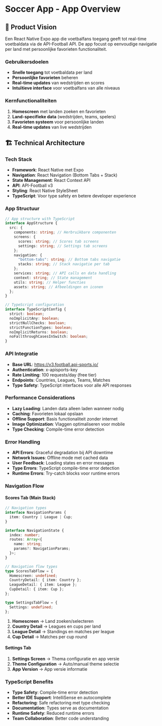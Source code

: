 # Soccer App - App Overview

## 🎯 Product Vision

Een React Native Expo app die voetbalfans toegang geeft tot real-time voetbaldata via de API-Football API. De app focust op eenvoudige navigatie per land met persoonlijke favorieten functionaliteit.

### Gebruikersdoelen

- **Snelle toegang** tot voetbaldata per land
- **Persoonlijke favorieten** beheren
- **Real-time updates** van wedstrijden en scores
- **Intuïtieve interface** voor voetbalfans van alle niveaus

### Kernfunctionaliteiten

1. **Homescreen** met landen zoeken en favorieten
2. **Land-specifieke data** (wedstrijden, teams, spelers)
3. **Favorieten systeem** voor persoonlijke landen
4. **Real-time updates** van live wedstrijden

## 🏗 Technical Architecture

### Tech Stack

- **Framework**: React Native met Expo
- **Navigation**: React Navigation (Bottom Tabs + Stack)
- **State Management**: React Context API
- **API**: API-Football v3
- **Styling**: React Native StyleSheet
- **TypeScript**: Voor type safety en betere developer experience

### App Structuur

```typescript
// App structure with TypeScript
interface AppStructure {
  src: {
    components: string; // Herbruikbare componenten
    screens: {
      scores: string; // Scores tab screens
      settings: string; // Settings tab screens
    };
    navigation: {
      "bottom-tabs": string; // Bottom tabs navigatie
      stacks: string; // Stack navigatie per tab
    };
    services: string; // API calls en data handling
    context: string; // State management
    utils: string; // Helper functies
    assets: string; // Afbeeldingen en iconen
  };
}

// TypeScript configuration
interface TypeScriptConfig {
  strict: boolean;
  noImplicitAny: boolean;
  strictNullChecks: boolean;
  strictFunctionTypes: boolean;
  noImplicitReturns: boolean;
  noFallthroughCasesInSwitch: boolean;
}
```

### API Integratie

- **Base URL**: https://v3.football.api-sports.io/
- **Authentication**: x-apisports-key
- **Rate Limiting**: 100 requests/day (free tier)
- **Endpoints**: Countries, Leagues, Teams, Matches
- **Type Safety**: TypeScript interfaces voor alle API responses

### Performance Considerations

- **Lazy Loading**: Landen data alleen laden wanneer nodig
- **Caching**: Favorieten lokaal opslaan
- **Offline Support**: Basis functionaliteit zonder internet
- **Image Optimization**: Vlaggen optimaliseren voor mobile
- **Type Checking**: Compile-time error detection

### Error Handling

- **API Errors**: Graceful degradation bij API downtime
- **Network Issues**: Offline mode met cached data
- **User Feedback**: Loading states en error messages
- **Type Errors**: TypeScript compile-time error detection
- **Runtime Errors**: Try-catch blocks voor runtime errors

### Navigation Flow

#### Scores Tab (Main Stack)

```typescript
// Navigation types
interface NavigationParams {
  item: Country | League | Cup;
}

interface NavigationState {
  index: number;
  routes: Array<{
    name: string;
    params?: NavigationParams;
  }>;
}

// Navigation flow types
type ScoresTabFlow = {
  Homescreen: undefined;
  CountryDetail: { item: Country };
  LeagueDetail: { item: League };
  CupDetail: { item: Cup };
};

type SettingsTabFlow = {
  Settings: undefined;
};
```

1. **Homescreen** → Land zoeken/selecteren
2. **Country Detail** → Leagues en cups per land
3. **League Detail** → Standings en matches per league
4. **Cup Detail** → Matches per cup round

#### Settings Tab

1. **Settings Screen** → Thema configuratie en app versie
2. **Theme Configuration** → Auto/manual theme selectie
3. **App Version** → App versie informatie

### TypeScript Benefits

- **Type Safety**: Compile-time error detection
- **Better IDE Support**: IntelliSense en autocomplete
- **Refactoring**: Safe refactoring met type checking
- **Documentation**: Types serve as documentation
- **Runtime Safety**: Reduced runtime errors
- **Team Collaboration**: Better code understanding
